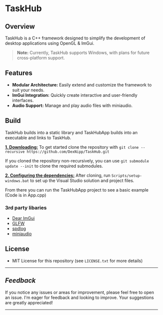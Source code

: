 # TaskHub
## Overview
TaskHub is a C++ framework designed to simplify the development of desktop applications using OpenGL & ImGui.
> **Note:** Currently, TaskHub supports Windows, with plans for future cross-platform support.
## Features
- **Modular Architecture:** Easily extend and customize the framework to suit your needs.
- **ImGui Integration:** Quickly create interactive and user-friendly interfaces.
- **Audio Support:** Manage and play audio files with miniaudio.

## Build
TaskHub builds into a static library and TaskHubApp builds into an executable and links to TaskHub.

<ins>**1. Downloading:**</ins>
To get started clone the repository with `git clone --recursive https://github.com/DexNipp/TaskHub.git`

If you cloned the repository non-recursively, you can use `git submodule update --init` to clone the required submodules.

<ins>**2. Configuring the dependencies:**</ins>
After cloning, run `Scripts/setup-windows.bat` to set up the Visual Studio solution and project files.

From there you can run the TaskHubApp project to see a basic example (Code is in App.cpp)

### 3rd party libaries
- [Dear ImGui](https://github.com/ocornut/imgui)
- [GLFW](https://github.com/glfw/glfw)
- [spdlog](https://github.com/gabime/spdlog)
- [miniaudio](https://github.com/mackron/miniaudio)

## License
- MIT License for this repository (see `LICENSE.txt` for more details)

---

## *Feedback*

If you notice any issues or areas for improvement, please feel free to open an issue. I'm eager for feedback and looking to improve. Your suggestions are greatly appreciated!

---
